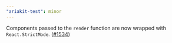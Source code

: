 ```yaml
---
"ariakit-test": minor
---
```


Components passed to the `render` function are now wrapped with `React.StrictMode`. ([#1534](https://github.com/ariakit/ariakit/pull/1534))
